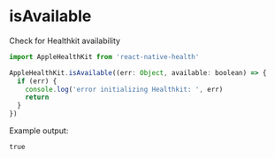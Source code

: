 # isAvailable

Check for Healthkit availability

```javascript
import AppleHealthKit from 'react-native-health'

AppleHealthKit.isAvailable((err: Object, available: boolean) => {
  if (err) {
    console.log('error initializing Healthkit: ', err)
    return
  }
})
```

Example output:

```
true
```
